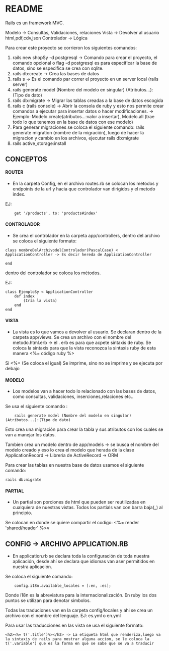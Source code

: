# README
Rails es un framework MVC.

Modelo -> Consultas, Validaciones, relaciones
Vista -> Devolver al usuario html,pdf,cdv,json
Controlador -> Lógica

Para crear este proyecto se corrieron los siguientes comandos:

1. rails new shopSy -d postgresql -> Comando para crear el proyecto, el comando opcional o flag -d postgresql es para especificar la base de datos, sino se especifica se crea con sqlite.
2. rails db:create -> Crea las bases de datos
3. rails s -> Es el comando par correr el proyecto en un server local (rails server)
4. rails generate model (Nombre del modelo en singular) (Atributos...):(Tipo de dato)
5. rails db:migrate  -> Migrar las tablas creadas a la base de datos escogida
6. rails c (rails console) -> Abrir la consola de ruby y esto nos permite crear comandos a ejecutar para insertar datos o hacer modificaciones. -> Ejemplo: Modelo.create(atributos...:valor a insertar), Modelo.all (trae todo lo que tenemos en la base de datos con ese modelo)
7. Para generar migraciones se coloca el siguiente comando: rails generate migration (nombre de la migración), luego de hacer la migracion y cambio en los archivos, ejecutar rails db:migrate
8. rails active_storage:install



## CONCEPTOS

#### ROUTER

- En la carpeta Config, en el archivo routes.rb se colocan los metodos y endpoints de la url y hacia que controlador van dirigidos y el metodo index.

EJ:

```
    get '/products', to: 'products#index'
```

#### CONTROLADOR

- Se crea el controlador en la carpeta app/controllers, dentro del archivo se coloca
el siguiente formato:

````
class nombreDelArchivodelControlador(PascalCase) < ApplicationController -> Es decir hereda de ApplicationController

end
````

dentro del controlador se coloca los métodos.

EJ:
```
class EjemploSy < ApplicationController 
    def index
        (Iría la vista)
    end
end
```

#### VISTA

- La vista es lo que vamos a devolver al usuario. Se declaran dentro de la carpeta app/views. Se crea un archivo con el nombre del metodo.html.erb -> el . erb es para que acpete sintaxis de ruby. Se coloca la sintaxis para que la vista reconozca la sintaxis ruby de esta manera <%= código ruby %>

 Si <%= (Se coloca el igual) Se imprime, sino no se imprime y se ejecuta por debajo


#### MODELO

- Los modelos van a hacer todo lo relacionado con las bases de datos, como consultas, validaciones, inserciones,relaciones etc..

Se usa el siguiente comando :

```
    rails generate model (Nombre del modelo en singular) (Atributos...):(Tipo de dato)
```
Esto crea una migración para crear la tabla y sus atributos con los cuales se van a manejar los datos.

Tambien crea un modelo dentro de app/models -> se busca el nombre del modelo creado y eso lo crea el modelo que herada de la clase ApplicationRecord -> Libreria de ActiveRecord -> ORM 

Para crear las tablas en nuestra base de datos usamos el siguiente comando:

```
rails db:migrate 
```

 #### PARTIAL

 - Un partial son porciones de html que pueden ser reutilizadas en cualquiera de nuestras vistas. Todos los partials van con barra baja(_) al principio.

 Se colocan en donde se quiere compartir el codigo:  <%= render 'shared/header' %>v

## CONFIG -> ARCHIVO APPLICATION.RB
- En application.rb se declara toda la configuración de toda nuestra aplicación, desde ahí se declara que idiomas van aser permitidos en nuestra aplicación. 

Se coloca el siguiente comando:

````
    config.i18n.available_locales = [:en, :es];
````
Donde i18n es la abreviatura para la internacionalización. En ruby los dos puntos se utilizan para denotar simbolos.

Todas las traduciones van en la carpeta config/locales y ahi se crea un archivo con el nombre del lenguaje. EJ: es.yml o en.yml

Para usar las traducciones en las vista se usa el siguiente formato:

```
<h2><%= t('.title')%></h2> -> La etiqueta html que renderiza,luego va la sintaxis de rails para mostrar alguna accion, se le coloca la t('.variable') que es la forma en que se sabe que se va a traducir
```




